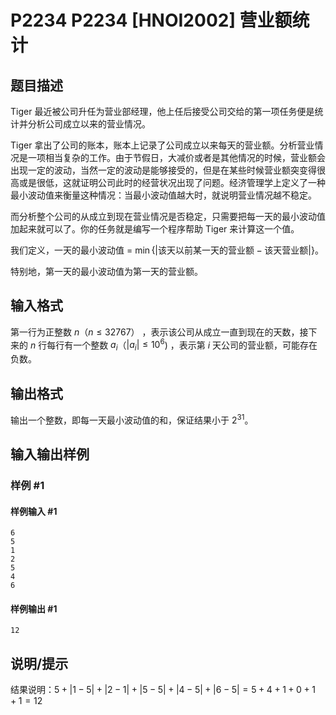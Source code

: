 # P2234 P2234 [HNOI2002] 营业额统计

## 题目描述

Tiger 最近被公司升任为营业部经理，他上任后接受公司交给的第一项任务便是统计并分析公司成立以来的营业情况。

Tiger 拿出了公司的账本，账本上记录了公司成立以来每天的营业额。分析营业情况是一项相当复杂的工作。由于节假日，大减价或者是其他情况的时候，营业额会出现一定的波动，当然一定的波动是能够接受的，但是在某些时候营业额突变得很高或是很低，这就证明公司此时的经营状况出现了问题。经济管理学上定义了一种最小波动值来衡量这种情况：当最小波动值越大时，就说明营业情况越不稳定。

而分析整个公司的从成立到现在营业情况是否稳定，只需要把每一天的最小波动值加起来就可以了。你的任务就是编写一个程序帮助 Tiger 来计算这一个值。

我们定义，一天的最小波动值 = $\min\{|\text{该天以前某一天的营业额}-\text{该天营业额}|\}$。

特别地，第一天的最小波动值为第一天的营业额。

## 输入格式

第一行为正整数 $n$（$n \leq 32767$） ，表示该公司从成立一直到现在的天数，接下来的 $n$ 行每行有一个整数 $a_i$（$|a_i| \leq 10^6$) ，表示第 $i$ 天公司的营业额，可能存在负数。

## 输出格式

输出一个整数，即每一天最小波动值的和，保证结果小于 $2^{31}$。

## 输入输出样例

### 样例 #1

#### 样例输入 #1

```
6
5
1
2
5
4
6
```

#### 样例输出 #1

```
12
```

## 说明/提示

结果说明：$5+|1-5|+|2-1|+|5-5|+|4-5|+|6-5|=5+4+1+0+1+1=12$
